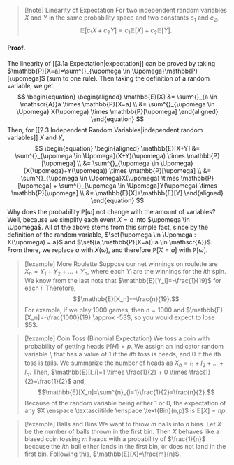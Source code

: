 >[!note] Linearity of Expectation
>For two independent random variables $X$ and $Y$ in the same probability space and two constants $c_1$ and $c_2$,
>$$\mathbb{E}[c_1X+c_2Y]=c_1\mathbb{E}[X]+c_2\mathbb{E}[Y].$$
#### Proof.
The linearity of [[3.1a Expectation|expectation]] can be proved by taking $\mathbb{P}[X=a]=\sum^{}_{\upomega \in \Upomega}\mathbb{P}[\upomega]$ (sum to one rule). Then taking the definition of a random variable, we get:
$$
\begin{equation}
\begin{aligned}
\mathbb{E}[X] &= \sum^{}_{a \in \mathscr{A}}a \times \mathbb{P}[X=a] \\ 
&= \sum^{}_{\upomega \in \Upomega} X(\upomega) \times \mathbb{P}[\upomega]
\end{aligned}
\end{equation}
$$
Then, for [[2.3 Independent Random Variables|independent random variables]] $X$ and $Y$,
$$
\begin{equation}
\begin{aligned}
\mathbb{E}[X+Y] &= \sum^{}_{\upomega \in \Upomega}(X+Y)(\upomega) \times \mathbb{P}[\upomega] \\ 
&= \sum^{}_{\upomega \in \Upomega} (X(\upomega)+Y(\upomega)) \times \mathbb{P}[\upomega] \\
&= \sum^{}_{\upomega \in \Upomega}X(\upomega) \times \mathbb{P}[\upomega] + \sum^{}_{\upomega \in \Upomega}Y(\upomega) \times \mathbb{P}[\upomega] \\
&= \mathbb{E}[X]+\mathbb{E}[Y]
\end{aligned}
\end{equation}
$$
Why does the probability $\mathbb{P}[\upomega]$ not change with the amount of variables? Well, because we simplify each event $X=a$ into $\upomega \in \Upomega$. All of the above stems from this simple fact, since by the definition of the random variable, $\set{\upomega \in \Upomega : X(\upomega) = a}$ and $\set{(a,\mathbb{P}[X=a]):a \in \mathscr{A}}$. From there, we replace $a$ with $X(\upomega)$, and therefore $\mathbb{P}[X=a]$ with $\mathbb{P}[\upomega]$.

>[!example] More Roulette
>Suppose our net winnings on roulette are $X_n=Y_1+Y_2+...+Y_n$, where each $Y_i$ are the winnings for the $i$th spin. We know from the last note that $\mathbb{E}[Y_i]=-\frac{1}{19}$ for each $i$. Therefore,
>$$\mathbb{E}[X_n]=-\frac{n}{19}.$$
>For example, if we play 1000 games, then $n=1000$ and $\mathbb{E}[X_n]=-\frac{1000}{19} \approx -53$, so you would expect to lose \$53.

>[!example] Coin Toss (Binomial Expectation)
>We toss a coin with probability of getting heads $\mathbb{P}[H]=p$. We assign an indicator random variable $I_i$ that has a value of $1$ if the $ith$ toss is heads, and $0$ if the $i$th toss is tails. We summarize the number of heads as $X_n=I_1+I_2+...+I_n$. Then, $\mathbb{E}[I_i]=1 \times \frac{1}{2} + 0 \times \frac{1}{2}=\frac{1}{2}$ and,
>$$\mathbb{E}[X_n]=\sum^{n}_{i=1}\frac{1}{2}=\frac{n}{2}.$$
>Because of the random variable being either 1 or 0, the expectation of any $X \enspace \textasciitilde \enspace \text{Bin}(n,p)$ is $\mathbb{E}[X]=np.$

> [!example] Balls and Bins
> We want to throw $m$ balls into $n$ bins. Let $X$ be the number of balls thrown in the first bin. Then $X$ behaves like a biased coin tossing $m$ heads with a probability of $\frac{1}{n}$ because the $i$th ball either lands in the first bin, or does not land in the first bin. Following this, $\mathbb{E}[X]=\frac{m}{n}$. 

